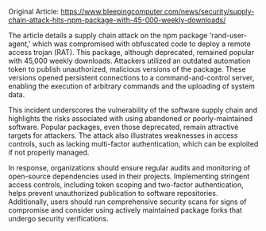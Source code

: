 Original Article: https://www.bleepingcomputer.com/news/security/supply-chain-attack-hits-npm-package-with-45-000-weekly-downloads/

The article details a supply chain attack on the npm package 'rand-user-agent,' which was compromised with obfuscated code to deploy a remote access trojan (RAT). This package, although deprecated, remained popular with 45,000 weekly downloads. Attackers utilized an outdated automation token to publish unauthorized, malicious versions of the package. These versions opened persistent connections to a command-and-control server, enabling the execution of arbitrary commands and the uploading of system data.

This incident underscores the vulnerability of the software supply chain and highlights the risks associated with using abandoned or poorly-maintained software. Popular packages, even those deprecated, remain attractive targets for attackers. The attack also illustrates weaknesses in access controls, such as lacking multi-factor authentication, which can be exploited if not properly managed.

In response, organizations should ensure regular audits and monitoring of open-source dependencies used in their projects. Implementing stringent access controls, including token scoping and two-factor authentication, helps prevent unauthorized publication to software repositories. Additionally, users should run comprehensive security scans for signs of compromise and consider using actively maintained package forks that undergo security verifications.